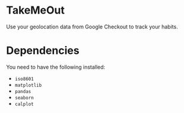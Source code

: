 # TakeMeOut

Use your geolocation data from Google Checkout to track your habits.

# Dependencies

You need to have the following installed:

- `iso8601`
- `matplotlib`
- `pandas`
- `seaborn`
- `calplot`

